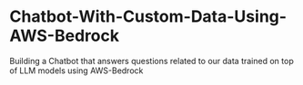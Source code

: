 # Chatbot-With-Custom-Data-Using-AWS-Bedrock
Building a Chatbot that answers questions related to our data trained on top of LLM models using AWS-Bedrock
